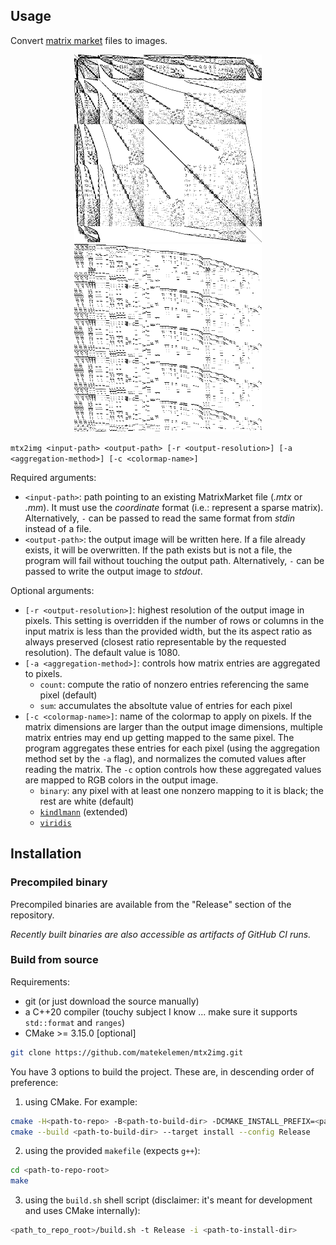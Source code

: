 ## Usage

Convert [matrix market](https://math.nist.gov/MatrixMarket/formats.html#MMformat) files to images.

<p align="center">
<img src=".github/assets/cube_isoparametric_quadratic_tets.png" width=300/> <img src=".github/assets/rbs480a.png" width=300/>
</p>

`mtx2img <input-path> <output-path> [-r <output-resolution>] [-a <aggregation-method>] [-c <colormap-name>]`

Required arguments:
- `<input-path>`: path pointing to an existing MatrixMarket file (*.mtx* or *.mm*). It must use the *coordinate* format (i.e.: represent a sparse matrix). Alternatively, `-` can be passed to read the same format from *stdin* instead of a file.
- `<output-path>`: the output image will be written here. If a file already exists, it will be overwritten. If the path exists but is not a file, the program will fail without touching the output path. Alternatively, `-` can be passed to write the output image to *stdout*.

Optional arguments:
- `[-r <output-resolution>]`: highest resolution of the output image in pixels. This setting is overridden if the number of rows or columns in the input matrix is less than the provided width, but the its aspect ratio as always preserved (closest ratio representable by the requested resolution). The default value is 1080.
- `[-a <aggregation-method>]`: controls how matrix entries are aggregated to pixels.
   - `count`: compute the ratio of nonzero entries referencing the same pixel (default)
   - `sum`: accumulates the absoltute value of entries for each pixel
- `[-c <colormap-name>]`: name of the colormap to apply on pixels. If the matrix dimensions are larger than the output image dimensions, multiple matrix entries may end up getting mapped to the same pixel. The program aggregates these entries for each pixel (using the aggregation method set by the `-a` flag), and normalizes the comuted values after reading the matrix. The `-c` option controls how these aggregated values are mapped to RGB colors in the output image.
   - `binary`: any pixel with at least one nonzero mapping to it is black; the rest are white (default)
   - [`kindlmann`](https://www.kennethmoreland.com/color-advice/#extended-kindlmann) (extended)
   - [`viridis`](https://www.kennethmoreland.com/color-advice/#viridis)

## Installation

### Precompiled binary

Precompiled binaries are available from the "Release" section of the repository.

*Recently built binaries are also accessible as artifacts of GitHub CI runs.*

### Build from source

Requirements:
- git (or just download the source manually)
- a C++20 compiler (touchy subject I know ... make sure it supports `std::format` and `ranges`)
- CMake >= 3.15.0 [optional]

```bash
git clone https://github.com/matekelemen/mtx2img.git
```

You have 3 options to build the project. These are, in descending order of preference:
1) using CMake. For example:
```bash
cmake -H<path-to-repo> -B<path-to-build-dir> -DCMAKE_INSTALL_PREFIX=<path-to-install-dir>
cmake --build <path-to-build-dir> --target install --config Release
```
2) using the provided `makefile` (expects `g++`):
```bash
cd <path-to-repo-root>
make
```
3) using the `build.sh` shell script (disclaimer: it's meant for development and uses CMake internally):
```bash
<path_to_repo_root>/build.sh -t Release -i <path-to-install-dir>
```
